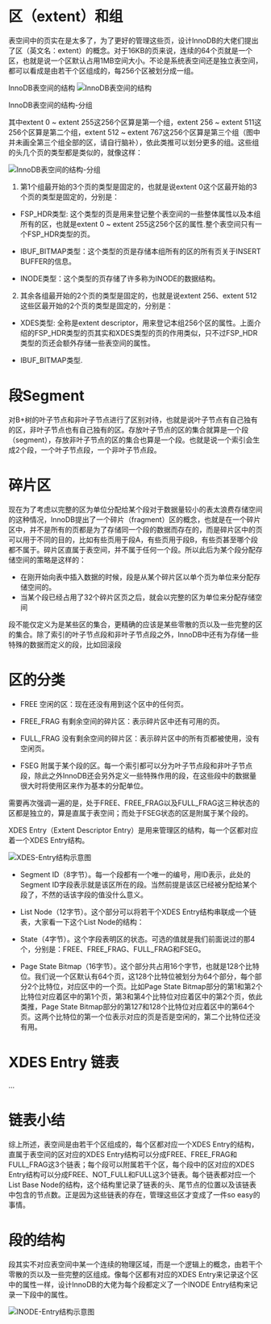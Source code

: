 # 区（extent）和组

表空间中的页实在是太多了，为了更好的管理这些页，设计InnoDB的大佬们提出了区（英文名：extent）的概念。对于16KB的页来说，连续的64个页就是一个区，也就是说一个区默认占用1MB空间大小。不论是系统表空间还是独立表空间，都可以看成是由若干个区组成的，每256个区被划分成一组。

InnoDB表空间的结构
![InnoDB表空间的结构](./InnoDB表空间的结构.png)

InnoDB表空间的结构-分组

其中extent 0 ~ extent 255这256个区算是第一个组，extent 256 ~ extent 511这256个区算是第二个组，extent 512 ~ extent 767这256个区算是第三个组（图中并未画全第三个组全部的区，请自行脑补），依此类推可以划分更多的组。这些组的头几个页的类型都是类似的，就像这样：

![InnoDB表空间的结构-分组](./InnoDB表空间的结构-分组.png)

1. 第1个组最开始的3个页的类型是固定的，也就是说extent 0这个区最开始的3个页的类型是固定的，分别是：

- FSP_HDR类型: 这个类型的页是用来登记整个表空间的一些整体属性以及本组所有的区，也就是extent 0 ~ extent 255这256个区的属性.整个表空间只有一个FSP_HDR类型的页。

- IBUF_BITMAP类型：这个类型的页是存储本组所有的区的所有页关于INSERT BUFFER的信息。

- INODE类型：这个类型的页存储了许多称为INODE的数据结构。

2. 其余各组最开始的2个页的类型是固定的，也就是说extent 256、extent 512这些区最开始的2个页的类型是固定的，分别是：

- XDES类型: 全称是extent descriptor，用来登记本组256个区的属性。上面介绍的FSP_HDR类型的页其实和XDES类型的页的作用类似，只不过FSP_HDR类型的页还会额外存储一些表空间的属性。

- IBUF_BITMAP类型.


# 段Segment

对B+树的叶子节点和非叶子节点进行了区别对待，也就是说叶子节点有自己独有的区，非叶子节点也有自己独有的区。存放叶子节点的区的集合就算是一个段（segment），存放非叶子节点的区的集合也算是一个段。也就是说一个索引会生成2个段，一个叶子节点段，一个非叶子节点段。

# 碎片区
现在为了考虑以完整的区为单位分配给某个段对于数据量较小的表太浪费存储空间的这种情况，InnoDB提出了一个碎片（fragment）区的概念，也就是在一个碎片区中，并不是所有的页都是为了存储同一个段的数据而存在的，而是碎片区中的页可以用于不同的目的，比如有些页用于段A，有些页用于段B，有些页甚至哪个段都不属于。碎片区直属于表空间，并不属于任何一个段。所以此后为某个段分配存储空间的策略是这样的：

- 在刚开始向表中插入数据的时候，段是从某个碎片区以单个页为单位来分配存储空间的。
- 当某个段已经占用了32个碎片区页之后，就会以完整的区为单位来分配存储空间

段不能仅定义为是某些区的集合，更精确的应该是某些零散的页以及一些完整的区的集合。除了索引的叶子节点段和非叶子节点段之外，InnoDB中还有为存储一些特殊的数据而定义的段，比如回滚段

# 区的分类

- FREE 空闲的区：现在还没有用到这个区中的任何页。

- FREE_FRAG 有剩余空间的碎片区：表示碎片区中还有可用的页。

- FULL_FRAG 没有剩余空间的碎片区：表示碎片区中的所有页都被使用，没有空闲页。

- FSEG 附属于某个段的区。每一个索引都可以分为叶子节点段和非叶子节点段，除此之外InnoDB还会另外定义一些特殊作用的段，在这些段中的数据量很大时将使用区来作为基本的分配单位。

需要再次强调一遍的是，处于FREE、FREE_FRAG以及FULL_FRAG这三种状态的区都是独立的，算是直属于表空间；而处于FSEG状态的区是附属于某个段的。

XDES Entry（Extent Descriptor Entry）是用来管理区的结构，每一个区都对应着一个XDES Entry结构。

![XDES-Entry结构示意图](./XDES-Entry结构示意图.png)

- Segment ID（8字节）。每一个段都有一个唯一的编号，用ID表示，此处的Segment ID字段表示就是该区所在的段。当然前提是该区已经被分配给某个段了，不然的话该字段的值没什么意义。

- List Node（12字节）。这个部分可以将若干个XDES Entry结构串联成一个链表，大家看一下这个List Node的结构：

- State（4字节）。这个字段表明区的状态。可选的值就是我们前面说过的那4个，分别是：FREE、FREE_FRAG、FULL_FRAG和FSEG。

- Page State Bitmap（16字节）。这个部分共占用16个字节，也就是128个比特位。我们说一个区默认有64个页，这128个比特位被划分为64个部分，每个部分2个比特位，对应区中的一个页。比如Page State Bitmap部分的第1和第2个比特位对应着区中的第1个页，第3和第4个比特位对应着区中的第2个页，依此类推，Page State Bitmap部分的第127和128个比特位对应着区中的第64个页。这两个比特位的第一个位表示对应的页是否是空闲的，第二个比特位还没有用。

# XDES Entry 链表

...

# 链表小结

综上所述，表空间是由若干个区组成的，每个区都对应一个XDES Entry的结构，直属于表空间的区对应的XDES Entry结构可以分成FREE、FREE_FRAG和FULL_FRAG这3个链表；每个段可以附属若干个区，每个段中的区对应的XDES Entry结构可以分成FREE、NOT_FULL和FULL这3个链表。每个链表都对应一个List Base Node的结构，这个结构里记录了链表的头、尾节点的位置以及该链表中包含的节点数。正是因为这些链表的存在，管理这些区才变成了一件so easy的事情。

# 段的结构

段其实不对应表空间中某一个连续的物理区域，而是一个逻辑上的概念，由若干个零散的页以及一些完整的区组成。像每个区都有对应的XDES Entry来记录这个区中的属性一样，设计InnoDB的大佬为每个段都定义了一个INODE Entry结构来记录一下段中的属性。

![INODE-Entry结构示意图](./INODE-Entry结构示意图.png)




































































